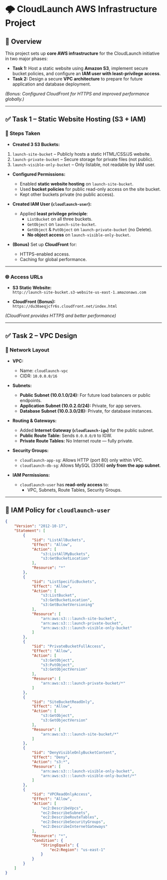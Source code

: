 # 🌩 CloudLaunch AWS Infrastructure Project

## 📖 Overview
This project sets up **core AWS infrastructure** for the CloudLaunch initiative in two major phases:

- **Task 1:** Host a static website using **Amazon S3**, implement secure bucket policies, and configure an **IAM user with least-privilege access**.
- **Task 2:** Design a secure **VPC architecture** to prepare for future application and database deployment.

*(Bonus: Configured CloudFront for HTTPS and improved performance globally.)*

---

## ✅ Task 1 – Static Website Hosting (S3 + IAM)

### 🔹 Steps Taken
- **Created 3 S3 Buckets:**
 1. `launch-site-bucket` – Publicly hosts a static HTML/CSS/JS website.
 2. `launch-private-bucket` – Secure storage for private files (not public).
 3. `launch-visible-only-bucket` – Only listable, not readable by IAM user.

- **Configured Permissions:**
  - Enabled **static website hosting** on `launch-site-bucket`.
  - Used **bucket policies** for public read-only access on the site bucket.
  - Kept other buckets private (no public access).

- **Created IAM User (`cloudlaunch-user`):**
  - Applied **least privilege principle**:
    - `ListBucket` on all three buckets.
    - `GetObject` on `launch-site-bucket`.
    - `GetObject` & `PutObject` on `launch-private-bucket` (no Delete).
    - **No object access** on `launch-visible-only-bucket`.

- **(Bonus)** Set up **CloudFront** for:
  - HTTPS-enabled access.
  - Caching for global performance.

---

### 🌐 Access URLs
- **S3 Static Website:**  
  `http://launch-site-bucket.s3-website-us-east-1.amazonaws.com`

- **CloudFront (Bonus):**  
  `https://du30aeqjcfr6s.cloudfront.net/index.html`  

*(CloudFront provides HTTPS and better performance)*

---

## ✅ Task 2 – VPC Design

### 🔹 Network Layout
- **VPC:**  
  - Name: `cloudlaunch-vpc`  
  - CIDR: `10.0.0.0/16`

- **Subnets:**  
  - **Public Subnet (10.0.1.0/24):** For future load balancers or public endpoints.  
  - **Application Subnet (10.0.2.0/24):** Private, for app servers.  
  - **Database Subnet (10.0.3.0/28):** Private, for database instances.

- **Routing & Gateways:**  
  - Added **Internet Gateway (`cloudlaunch-igw`)** for the public subnet.  
  - **Public Route Table:** Sends `0.0.0.0/0` to IGW.  
  - **Private Route Tables:** No Internet route — fully private.

- **Security Groups:**  
  - `cloudlaunch-app-sg`: Allows HTTP (port 80) only within VPC.  
  - `cloudlaunch-db-sg`: Allows MySQL (3306) **only from the app subnet**.

- **IAM Permissions:**  
  - `cloudlaunch-user` has **read-only access** to:
    - VPC, Subnets, Route Tables, Security Groups.

---

## 📜 IAM Policy for `cloudlaunch-user`

```json
{
    "Version": "2012-10-17",
    "Statement": [
        {
            "Sid": "ListAllBuckets",
            "Effect": "Allow",
            "Action": [
                "s3:ListAllMyBuckets",
                "s3:GetBucketLocation"
            ],
            "Resource": "*"
        },
        {
            "Sid": "ListSpecificBuckets",
            "Effect": "Allow",
            "Action": [
                "s3:ListBucket",
                "s3:GetBucketLocation",
                "s3:GetBucketVersioning"
            ],
            "Resource": [
                "arn:aws:s3:::launch-site-bucket",
                "arn:aws:s3:::launch-private-bucket",
                "arn:aws:s3:::launch-visible-only-bucket"
            ]
        },
        {
            "Sid": "PrivateBucketFullAccess",
            "Effect": "Allow",
            "Action": [
                "s3:GetObject",
                "s3:PutObject",
                "s3:GetObjectVersion"
            ],
            "Resource": [
                "arn:aws:s3:::launch-private-bucket/*"
            ]
        },
        {
            "Sid": "SiteBucketReadOnly",
            "Effect": "Allow",
            "Action": [
                "s3:GetObject",
                "s3:GetObjectVersion"
            ],
            "Resource": [
                "arn:aws:s3:::launch-site-bucket/*"
            ]
        },
        {
            "Sid": "DenyVisibleOnlyBucketContent",
            "Effect": "Deny",
            "Action": "s3:*",
            "Resource": [
                "arn:aws:s3:::launch-visible-only-bucket",
                "arn:aws:s3:::launch-visible-only-bucket/*"
            ]
        },
        {
            "Sid": "VPCReadOnlyAccess",
            "Effect": "Allow",
            "Action": [
                "ec2:DescribeVpcs",
                "ec2:DescribeSubnets",
                "ec2:DescribeRouteTables",
                "ec2:DescribeSecurityGroups",
                "ec2:DescribeInternetGateways"
            ],
            "Resource": "*",
            "Condition": {
                "StringEquals": {
                    "ec2:Region": "us-east-1"
                }
            }
        }
    ]
}
